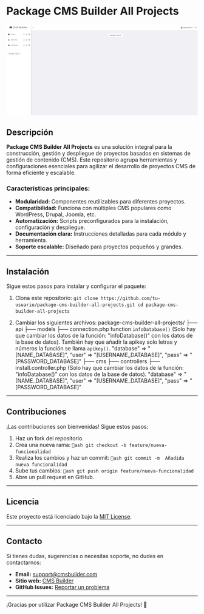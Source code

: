 ﻿# Package CMS Builder All Projects

![Package CMS Builder](https://github.com/albertopardo21690/package-cms-builder-all-projects/blob/395cbe3e55cf715f985cdd293c9ad94e56c805b1/banner.png)

## Descripción

**Package CMS Builder All Projects** es una solución integral para la construcción, gestión y despliegue de proyectos basados en sistemas de gestión de contenido (CMS). Este repositorio agrupa herramientas y configuraciones esenciales para agilizar el desarrollo de proyectos CMS de forma eficiente y escalable.

### Características principales:
- **Modularidad:** Componentes reutilizables para diferentes proyectos.
- **Compatibilidad:** Funciona con múltiples CMS populares como WordPress, Drupal, Joomla, etc.
- **Automatización:** Scripts preconfigurados para la instalación, configuración y despliegue.
- **Documentación clara:** Instrucciones detalladas para cada módulo y herramienta.
- **Soporte escalable:** Diseñado para proyectos pequeños y grandes.

---

## Instalación

Sigue estos pasos para instalar y configurar el paquete:

1. Clona este repositorio:
   `
   git clone https://github.com/tu-usuario/package-cms-builder-all-projects.git
   cd package-cms-builder-all-projects
   `

2. Cambiar los siguientes archivos:
   package-cms-builder-all-projects/
   ├── api
      ├── models
         ├── connection.php function `infoDatabase()` (Solo hay que cambiar los datos de la función: "infoDatabase()" con los datos de la base de datos). También hay que añadir la apikey solo letras y números la función se llama `apikey()`.
             "database" => "[NAME_DATABASE]",
			    "user" => "[USERNAME_DATABASE]",
			    "pass" => "[PASSWORD_DATABASE]"
   ├── cms
      ├── controllers
         ├── install.controller.php (Solo hay que cambiar los datos de la función: "infoDatabase()" con los datos de la base de datos).
             "database" => "[NAME_DATABASE]",
			    "user" => "[USERNAME_DATABASE]",
			    "pass" => "[PASSWORD_DATABASE]"

---

## Contribuciones

¡Las contribuciones son bienvenidas! Sigue estos pasos:

1. Haz un fork del repositorio.
2. Crea una nueva rama:
   `ash
   git checkout -b feature/nueva-funcionalidad
   `
3. Realiza los cambios y haz un commit:
   `ash
   git commit -m 
Añadida
nueva
funcionalidad
   `
4. Sube tus cambios:
   `ash
   git push origin feature/nueva-funcionalidad
   `
5. Abre un pull request en GitHub.

---

## Licencia

Este proyecto está licenciado bajo la [MIT License](LICENSE).

---

## Contacto

Si tienes dudas, sugerencias o necesitas soporte, no dudes en contactarnos:

- **Email:** support@cmsbuilder.com
- **Sitio web:** [CMS Builder](https://www.cmsbuilder.com)
- **GitHub Issues:** [Reportar un problema](https://github.com/tu-usuario/package-cms-builder-all-projects/issues)

---

¡Gracias por utilizar Package CMS Builder All Projects! 🚀

